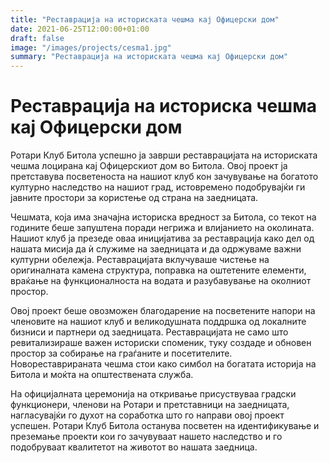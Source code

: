 ```yaml
---
title: "Реставрација на историската чешма кај Офицерски дом"
date: 2021-06-25T12:00:00+01:00
draft: false
image: "/images/projects/cesma1.jpg"
summary: "Реставрација на историската чешма кај Офицерски дом"
---
```


# Реставрација на историска чешма кај Офицерски дом

Ротари Клуб Битола успешно ја заврши реставрацијата на историската чешма лоцирана кај Офицерскиот дом во Битола. Овој проект ја претставува посветеноста на нашиот клуб кон зачувување на богатото културно наследство на нашиот град, истовремено подобрувајќи ги јавните простори за користење од страна на заедницата.

Чешмата, која има значајна историска вредност за Битола, со текот на годините беше запуштена поради негрижа и влијанието на околината. Нашиот клуб ја презеде оваа иницијатива за реставрација како дел од нашата мисија да ѝ служиме на заедницата и да одржуваме важни културни обележја. Реставрацијата вклучуваше чистење на оригиналната камена структура, поправка на оштетените елементи, враќање на функционалноста на водата и разубавување на околниот простор.

Овој проект беше овозможен благодарение на посветените напори на членовите на нашиот клуб и великодушната поддршка од локалните бизниси и партнери од заедницата. Реставрацијата не само што ревитализираше важен историски споменик, туку создаде и обновен простор за собирање на граѓаните и посетителите. Новореставрираната чешма стои како симбол на богатата историја на Битола и моќта на општествената служба.

На официјалната церемонија на откривање присуствуваа градски функционери, членови на Ротари и претставници на заедницата, нагласувајќи го духот на соработка што го направи овој проект успешен. Ротари Клуб Битола останува посветен на идентификување и преземање проекти кои го зачувуваат нашето наследство и го подобруваат квалитетот на животот во нашата заедница.
